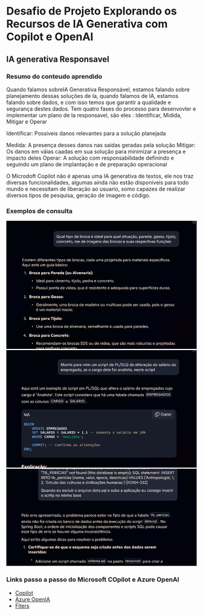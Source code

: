 # Desafio de Projeto Explorando os Recursos de IA Generativa com Copilot e OpenAI

## IA generativa Responsavel 
### Resumo do conteudo aprendido 
Quando falamos sobreIA Generativa Responsável, estamos falando sobre planejamento dessas soluções de Ia, quando falamos de IA,
estamos falando sobre dados, e com isso temos que garantir a qualidade e segurança destes dados. Tem quatro fases do 
processo para desenvovler e implementar um plano de Ia responsavel, são eles : Identificar, Midida, Mitigar e Operar

Identificar: Possiveis danos relevantes para a solução planejada

Medida: A presença desses danos nas saidas geradas pela solução
Mitigar: Os danos em váias caadas em sua solução para minimizar a presença e impacto deles
Operar: A solução com responsabilidade definindo e seguindo um plano de implantação e de preparação operacional

O Microdoft Copilot não é apenas uma IA generativa de textos, ele nos traz diversas funcionalidades, algumas ainda não estão
disponiveis para todo mundo e necessitam de liberação ao usuario, 
somo capazes de realizar diversos tipos de pesquisa, geração de imagem e código.

### Exemplos de consulta

![img.png](images/img.png)
![img_1.png](images/img_1.png)
![img_2.png](images/img_2.png)


### Links passo a passo do Microsoft COpilot e Azure OpenAI
* [Copilot](https://aka.ms/ai900-bing-copilot)
* [Azure OpenIA](https://aka.ms/ai900-azure-openai)
* [Flters](https://aka.ms/ai900-content-filters)